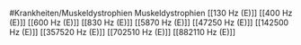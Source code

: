 #Krankheiten/Muskeldystrophien
Muskeldystrophien
[[130 Hz (E)]]
[[400 Hz (E)]]
[[600 Hz (E)]]
[[830 Hz (E)]]
[[5870 Hz (E)]]
[[47250 Hz (E)]]
[[142500 Hz (E)]]
[[357520 Hz (E)]]
[[702510 Hz (E)]]
[[882110 Hz (E)]]